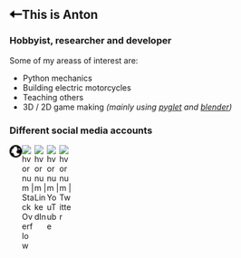 ## <img align="left" alt="<---" width="22px" style="padding-top: 0.1em;" src="https://raw.githubusercontent.com/iconic/open-iconic/master/svg/arrow-left.svg" /> This is Anton

### Hobbyist, researcher and developer

Some of my areass of interest are:

 * Python mechanics
 * Building electric motorcycles
 * Teaching others
 * 3D / 2D game making *(mainly using [pyglet](https://github.com/pyglet/pyglet/) and [blender](https://www.blender.org/))*

### Different social media accounts

[<img align="left" alt="hvornum.se" width="22px" src="https://raw.githubusercontent.com/iconic/open-iconic/master/svg/globe.svg" />][website]
[<img align="left" alt="hvornum | StackOverflow" width="22px" src="https://cdn.jsdelivr.net/npm/simple-icons@3.4.0/icons/stackoverflow.svg" />][stackoverflow]
[<img align="left" alt="hvornum | LinkedIn" width="22px" src="https://cdn.jsdelivr.net/npm/simple-icons@v3/icons/linkedin.svg" />][linkedin]
[<img align="left" alt="hvornum | YouTube" width="22px" src="https://cdn.jsdelivr.net/npm/simple-icons@v3/icons/youtube.svg" />][youtube]
[<img align="left" alt="hvornum | Twitter" width="22px" src="https://cdn.jsdelivr.net/npm/simple-icons@v3/icons/twitter.svg" />][twitter]

[website]: https://hvornum.se
[twitter]: https://twitter.com/luke_binwalker
[youtube]: http://youtube.com/c/LordAntonHvornum
[linkedin]: https://linkedin.com/in/hvornum/
[stackoverflow]: https://stackoverflow.com/story/hvornum
